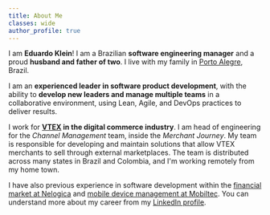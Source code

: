 ```yaml
---
title: About Me
classes: wide
author_profile: true
---
```


I am **Eduardo Klein**! I am a Brazilian **software engineering manager** and a proud **husband and father of two**. I live with my family in [Porto Alegre](https://en.wikipedia.org/wiki/Porto_Alegre), Brazil.

I am an **experienced leader in software product development**, with the ability to **develop new leaders and manage multiple teams** in a collaborative environment, using Lean, Agile, and DevOps practices to deliver results.

I work for **[VTEX](/about/vtex) in the digital commerce industry**. I am head of engineering for the *Channel Management* team, inside the *Merchant Journey*. My team is responsible for developing and maintain solutions that allow VTEX merchants to sell through external marketplaces. The team is distributed across many states in Brazil and Colombia, and I'm working remotely from my home town.

I have also previous experience in software development within the [financial market at Nelogica](/about/nelogica) and [mobile device management at Mobiltec](http://www.mobiltec.com.br). You can understand more about my career from my [LinkedIn profile](https://www.linkedin.com/in/eduardopklein).